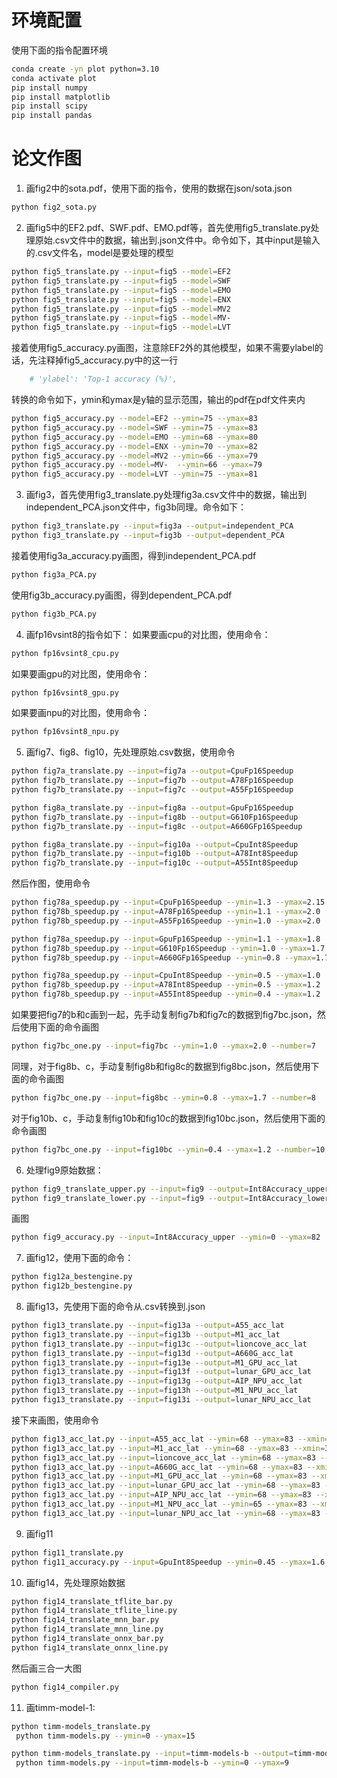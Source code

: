 # 环境配置
使用下面的指令配置环境
```bash
conda create -yn plot python=3.10
conda activate plot
pip install numpy
pip install matplotlib
pip install scipy
pip install pandas
```

# 论文作图
1. 画fig2中的sota.pdf，使用下面的指令，使用的数据在json/sota.json
```bash
python fig2_sota.py
```

2. 画fig5中的EF2.pdf、SWF.pdf、EMO.pdf等，首先使用fig5_translate.py处理原始.csv文件中的数据，输出到.json文件中。命令如下，其中input是输入的.csv文件名，model是要处理的模型
```bash
python fig5_translate.py --input=fig5 --model=EF2
python fig5_translate.py --input=fig5 --model=SWF
python fig5_translate.py --input=fig5 --model=EMO
python fig5_translate.py --input=fig5 --model=ENX 
python fig5_translate.py --input=fig5 --model=MV2
python fig5_translate.py --input=fig5 --model=MV-
python fig5_translate.py --input=fig5 --model=LVT
```
接着使用fig5_accuracy.py画图，注意除EF2外的其他模型，如果不需要ylabel的话，先注释掉fig5_accuracy.py中的这一行
```python
    # 'ylabel': 'Top-1 accuracy (%)',
```
转换的命令如下，ymin和ymax是y轴的显示范围，输出的pdf在pdf文件夹内
```bash
python fig5_accuracy.py --model=EF2 --ymin=75 --ymax=83
python fig5_accuracy.py --model=SWF --ymin=75 --ymax=83
python fig5_accuracy.py --model=EMO --ymin=68 --ymax=80
python fig5_accuracy.py --model=ENX --ymin=70 --ymax=82
python fig5_accuracy.py --model=MV2 --ymin=66 --ymax=79
python fig5_accuracy.py --model=MV-  --ymin=66 --ymax=79
python fig5_accuracy.py --model=LVT --ymin=75 --ymax=81
```

3. 画fig3，首先使用fig3_translate.py处理fig3a.csv文件中的数据，输出到independent_PCA.json文件中，fig3b同理。命令如下：
```bash
python fig3_translate.py --input=fig3a --output=independent_PCA 
python fig3_translate.py --input=fig3b --output=dependent_PCA
```
接着使用fig3a_accuracy.py画图，得到independent_PCA.pdf
```bash
python fig3a_PCA.py
```
使用fig3b_accuracy.py画图，得到dependent_PCA.pdf
```bash
python fig3b_PCA.py
```

4. 画fp16vsint8的指令如下：
如果要画cpu的对比图，使用命令：
```bash
python fp16vsint8_cpu.py
```
如果要画gpu的对比图，使用命令：
```bash
python fp16vsint8_gpu.py
```
如果要画npu的对比图，使用命令：
```bash
python fp16vsint8_npu.py
```

5. 画fig7、fig8、fig10，先处理原始.csv数据，使用命令
```bash
python fig7a_translate.py --input=fig7a --output=CpuFp16Speedup
python fig7b_translate.py --input=fig7b --output=A78Fp16Speedup 
python fig7b_translate.py --input=fig7c --output=A55Fp16Speedup 

python fig8a_translate.py --input=fig8a --output=GpuFp16Speedup
python fig7b_translate.py --input=fig8b --output=G610Fp16Speedup 
python fig7b_translate.py --input=fig8c --output=A660GFp16Speedup 

python fig8a_translate.py --input=fig10a --output=CpuInt8Speedup
python fig7b_translate.py --input=fig10b --output=A78Int8Speedup
python fig7b_translate.py --input=fig10c --output=A55Int8Speedup
```
然后作图，使用命令
```bash
python fig78a_speedup.py --input=CpuFp16Speedup --ymin=1.3 --ymax=2.15
python fig78b_speedup.py --input=A78Fp16Speedup --ymin=1.1 --ymax=2.0
python fig78b_speedup.py --input=A55Fp16Speedup --ymin=1.0 --ymax=2.0

python fig78a_speedup.py --input=GpuFp16Speedup --ymin=1.1 --ymax=1.8
python fig78b_speedup.py --input=G610Fp16Speedup --ymin=1.0 --ymax=1.7
python fig78b_speedup.py --input=A660GFp16Speedup --ymin=0.8 --ymax=1.7

python fig78a_speedup.py --input=CpuInt8Speedup --ymin=0.5 --ymax=1.0
python fig78b_speedup.py --input=A78Int8Speedup --ymin=0.5 --ymax=1.2
python fig78b_speedup.py --input=A55Int8Speedup --ymin=0.4 --ymax=1.2  
```
如果要把fig7的b和c画到一起，先手动复制fig7b和fig7c的数据到fig7bc.json，然后使用下面的命令画图
```bash
python fig7bc_one.py --input=fig7bc --ymin=1.0 --ymax=2.0 --number=7
```
同理，对于fig8b、c，手动复制fig8b和fig8c的数据到fig8bc.json，然后使用下面的命令画图
```bash
python fig7bc_one.py --input=fig8bc --ymin=0.8 --ymax=1.7 --number=8
```
对于fig10b、c，手动复制fig10b和fig10c的数据到fig10bc.json，然后使用下面的命令画图
```bash
python fig7bc_one.py --input=fig10bc --ymin=0.4 --ymax=1.2 --number=10
```

6. 处理fig9原始数据：
```bash
python fig9_translate_upper.py --input=fig9 --output=Int8Accuracy_upper
python fig9_translate_lower.py --input=fig9 --output=Int8Accuracy_lower
```
画图
```bash
python fig9_accuracy.py --input=Int8Accuracy_upper --ymin=0 --ymax=82 
```

7. 画fig12，使用下面的命令：
```bash
python fig12a_bestengine.py
python fig12b_bestengine.py
```

8. 画fig13，先使用下面的命令从.csv转换到.json
```bash
python fig13_translate.py --input=fig13a --output=A55_acc_lat
python fig13_translate.py --input=fig13b --output=M1_acc_lat
python fig13_translate.py --input=fig13c --output=lioncove_acc_lat
python fig13_translate.py --input=fig13d --output=A660G_acc_lat
python fig13_translate.py --input=fig13e --output=M1_GPU_acc_lat
python fig13_translate.py --input=fig13f --output=lunar_GPU_acc_lat
python fig13_translate.py --input=fig13g --output=AIP_NPU_acc_lat
python fig13_translate.py --input=fig13h --output=M1_NPU_acc_lat
python fig13_translate.py --input=fig13i --output=lunar_NPU_acc_lat
```
接下来画图，使用命令
```bash
python fig13_acc_lat.py --input=A55_acc_lat --ymin=68 --ymax=83 --xmin=30 --xmax=250
python fig13_acc_lat.py --input=M1_acc_lat --ymin=68 --ymax=83 --xmin=3 --xmax=25
python fig13_acc_lat.py --input=lioncove_acc_lat --ymin=68 --ymax=83 --xmin=4 --xmax=32
python fig13_acc_lat.py --input=A660G_acc_lat --ymin=68 --ymax=83 --xmin=4 --xmax=45
python fig13_acc_lat.py --input=M1_GPU_acc_lat --ymin=68 --ymax=83 --xmin=3 --xmax=8
python fig13_acc_lat.py --input=lunar_GPU_acc_lat --ymin=68 --ymax=83 --xmin=0.5 --xmax=3.3
python fig13_acc_lat.py --input=AIP_NPU_acc_lat --ymin=68 --ymax=83 --xmin=3 --xmax=22
python fig13_acc_lat.py --input=M1_NPU_acc_lat --ymin=65 --ymax=83 --xmin=0.4 --xmax=3
python fig13_acc_lat.py --input=lunar_NPU_acc_lat --ymin=68 --ymax=83 --xmin=1 --xmax=9.5
```

9. 画fig11
```bash
python fig11_translate.py 
python fig11_accuracy.py --input=GpuInt8Speedup --ymin=0.45 --ymax=1.6
```

10. 画fig14，先处理原始数据
```bash
python fig14_translate_tflite_bar.py
python fig14_translate_tflite_line.py
python fig14_translate_mnn_bar.py
python fig14_translate_mnn_line.py
python fig14_translate_onnx_bar.py
python fig14_translate_onnx_line.py
```
然后画三合一大图
```bash
python fig14_compiler.py
```
11. 画timm-model-1:
```bash
python timm-models_translate.py
 python timm-models.py --ymin=0 --ymax=15
```
```bash
python timm-models_translate.py --input=timm-models-b --output=timm-models-b
 python timm-models.py --input=timm-models-b --ymin=0 --ymax=9
```